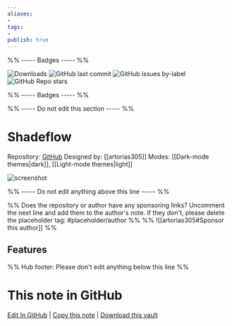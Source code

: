 ```yaml
---
aliases:
- 
tags: 
- 
publish: true
---
```


%% ----- Badges ----- %%

![Downloads](https://img.shields.io/badge/downloads-1467-573E7A?style=for-the-badge&logo=)
![GitHub last commit](https://img.shields.io/github/last-commit/artorias305/obsidian-shadeflow?color=573E7A&label=last%20update&logo=github&style=for-the-badge)
![GitHub issues by-label](https://img.shields.io/github/issues/artorias305/obsidian-shadeflow/help%20wanted?color=573E7A&logo=github&style=for-the-badge) 
![GitHub Repo stars](https://img.shields.io/github/stars/artorias305/obsidian-shadeflow?color=573E7A&logo=github&style=for-the-badge)

%% ----- Badges ----- %%

%% ----- Do not edit this section ----- %%

# Shadeflow

Repository: [GitHub](https://github.com/artorias305/obsidian-shadeflow)
Designed by: [[artorias305]]
Modes: [[Dark-mode themes|dark]], [[Light-mode themes|light]]



![screenshot](https://github.com/artorias305/obsidian-shadeflow/raw/HEAD/dark.png)

%% ----- Do not edit anything above this line ----- %% 

%% Does the repository or author have any sponsoring links? Uncomment the next line and add them to the author's note. If they don't, please delete the placeholder tag: #placeholder/author %%
%% ![[artorias305#Sponsor this author]] %%


## Features



%% Hub footer: Please don't edit anything below this line %%

# This note in GitHub

<span class="git-footer">[Edit In GitHub](https://github.dev/obsidian-community/obsidian-hub/blob/main/02%20-%20Community%20Expansions/02.05%20All%20Community%20Expansions/Themes/Shadeflow.md "git-hub-edit-note") | [Copy this note](https://raw.githubusercontent.com/obsidian-community/obsidian-hub/main/02%20-%20Community%20Expansions/02.05%20All%20Community%20Expansions/Themes/Shadeflow.md "git-hub-copy-note") | [Download this vault](https://github.com/obsidian-community/obsidian-hub/archive/refs/heads/main.zip "git-hub-download-vault") </span>

